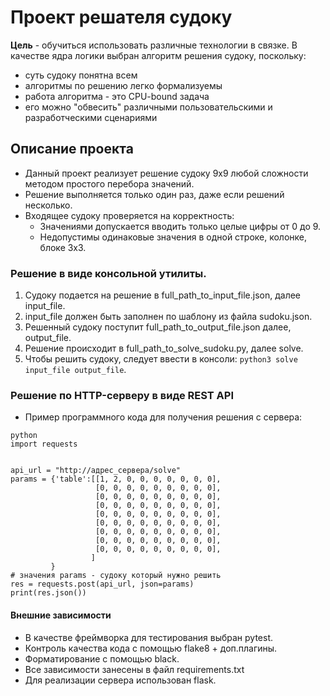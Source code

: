 # Проект решателя судоку

**Цель** - обучиться использовать различные технологии в связке. В качестве ядра логики выбран алгоритм решения судоку, поскольку:

- суть судоку понятна всем
- алгоритмы по решению легко формализуемы
- работа алгоритма - это CPU-bound задача
- его можно "обвесить" различными пользовательскими и разработческими сценариями

## Описание проекта

- Данный проект реализует решение судоку 9х9 любой сложности методом простого перебора значений.
- Решение выполняется только один раз, даже если решений несколько.
- Входящее судоку проверяется на корректность:
  - Значениями допускается вводить только целые цифры от 0 до 9.
  - Недопустимы одинаковые значения в одной строке, колонке, блоке 3х3.

### Решение в виде консольной утилиты.

1. Судоку подается на решение в full_path_to_input_file.json, далее input_file.
2. input_file должен быть заполнен по шаблону из файла sudoku.json.
3. Решенный судоку поступит full_path_to_output_file.json далее, output_file.
4. Решение происходит в full_path_to_solve_sudoku.py, далее solve.
5. Чтобы решить судоку, следует ввести в консоли: `python3 solve input_file output_file`.

### Решение по HTTP-серверу в виде REST API

- Пример программного кода для получения решения с сервера:

```
python
import requests


api_url = "http://адрес_сервера/solve"
params = {'table':[[1, 2, 0, 0, 0, 0, 0, 0, 0],
                   [0, 0, 0, 0, 0, 0, 0, 0, 0],
                   [0, 0, 0, 0, 0, 0, 0, 0, 0],
                   [0, 0, 0, 0, 0, 0, 0, 0, 0],
                   [0, 0, 0, 0, 0, 0, 0, 0, 0],
                   [0, 0, 0, 0, 0, 0, 0, 0, 0],
                   [0, 0, 0, 0, 0, 0, 0, 0, 0],
                   [0, 0, 0, 0, 0, 0, 0, 0, 0],
                   [0, 0, 0, 0, 0, 0, 0, 0, 0],
                  ]
         }
# значения params - судоку который нужно решить
res = requests.post(api_url, json=params)
print(res.json())
```

#### Внешние зависимости

- В качестве фреймворка для тестирования выбран pytest.
- Контроль качества кода с помощью flake8 + доп.плагины.
- Форматирование с помощью black.
- Все зависимости занесены в файл requirements.txt
- Для реализации сервера использован flask.
